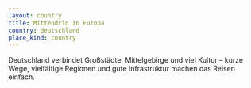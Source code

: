 ```yaml
---
layout: country
title: Mittendrin in Europa
country: deutschland
place_kind: country
---
```


Deutschland verbindet Großstädte, Mittelgebirge und viel Kultur – kurze Wege, vielfältige Regionen und gute Infrastruktur machen das Reisen einfach.

